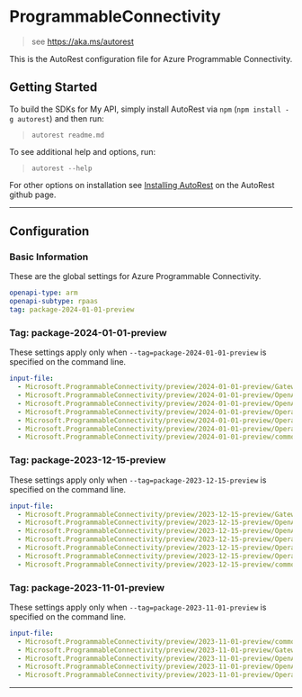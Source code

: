 # ProgrammableConnectivity

> see https://aka.ms/autorest

This is the AutoRest configuration file for Azure Programmable Connectivity.

## Getting Started

To build the SDKs for My API, simply install AutoRest via `npm` (`npm install -g autorest`) and then run:

> `autorest readme.md`

To see additional help and options, run:

> `autorest --help`

For other options on installation see [Installing AutoRest](https://aka.ms/autorest/install) on the AutoRest github page.

---

## Configuration

### Basic Information

These are the global settings for Azure Programmable Connectivity.

```yaml
openapi-type: arm
openapi-subtype: rpaas
tag: package-2024-01-01-preview
```

### Tag: package-2024-01-01-preview

These settings apply only when `--tag=package-2024-01-01-preview` is specified on the command line.

```yaml $(tag) == 'package-2024-01-01-preview'
input-file:
  - Microsoft.ProgrammableConnectivity/preview/2024-01-01-preview/Gateways.json
  - Microsoft.ProgrammableConnectivity/preview/2024-01-01-preview/OpenApiGatewayOfferings.json
  - Microsoft.ProgrammableConnectivity/preview/2024-01-01-preview/OpenApiGateways.json
  - Microsoft.ProgrammableConnectivity/preview/2024-01-01-preview/OperatorConnections.json
  - Microsoft.ProgrammableConnectivity/preview/2024-01-01-preview/OperatorOfferings.json
  - Microsoft.ProgrammableConnectivity/preview/2024-01-01-preview/Operations.json
  - Microsoft.ProgrammableConnectivity/preview/2024-01-01-preview/common.json
```

### Tag: package-2023-12-15-preview

These settings apply only when `--tag=package-2023-12-15-preview` is specified on the command line.

```yaml $(tag) == 'package-2023-12-15-preview'
input-file:
  - Microsoft.ProgrammableConnectivity/preview/2023-12-15-preview/Gateways.json
  - Microsoft.ProgrammableConnectivity/preview/2023-12-15-preview/OpenApiGatewayOfferings.json
  - Microsoft.ProgrammableConnectivity/preview/2023-12-15-preview/OpenApiGateways.json
  - Microsoft.ProgrammableConnectivity/preview/2023-12-15-preview/OperatorConnections.json
  - Microsoft.ProgrammableConnectivity/preview/2023-12-15-preview/OperatorOfferings.json
  - Microsoft.ProgrammableConnectivity/preview/2023-12-15-preview/Operations.json
  - Microsoft.ProgrammableConnectivity/preview/2023-12-15-preview/common.json
```

### Tag: package-2023-11-01-preview

These settings apply only when `--tag=package-2023-11-01-preview` is specified on the command line.

```yaml $(tag) == 'package-2023-11-01-preview'
input-file:
  - Microsoft.ProgrammableConnectivity/preview/2023-11-01-preview/common.json
  - Microsoft.ProgrammableConnectivity/preview/2023-11-01-preview/Gateways.json
  - Microsoft.ProgrammableConnectivity/preview/2023-11-01-preview/OpenApiGateways.json
  - Microsoft.ProgrammableConnectivity/preview/2023-11-01-preview/OpenApiGatewayOfferings.json
  - Microsoft.ProgrammableConnectivity/preview/2023-11-01-preview/Operations.json
```

---
